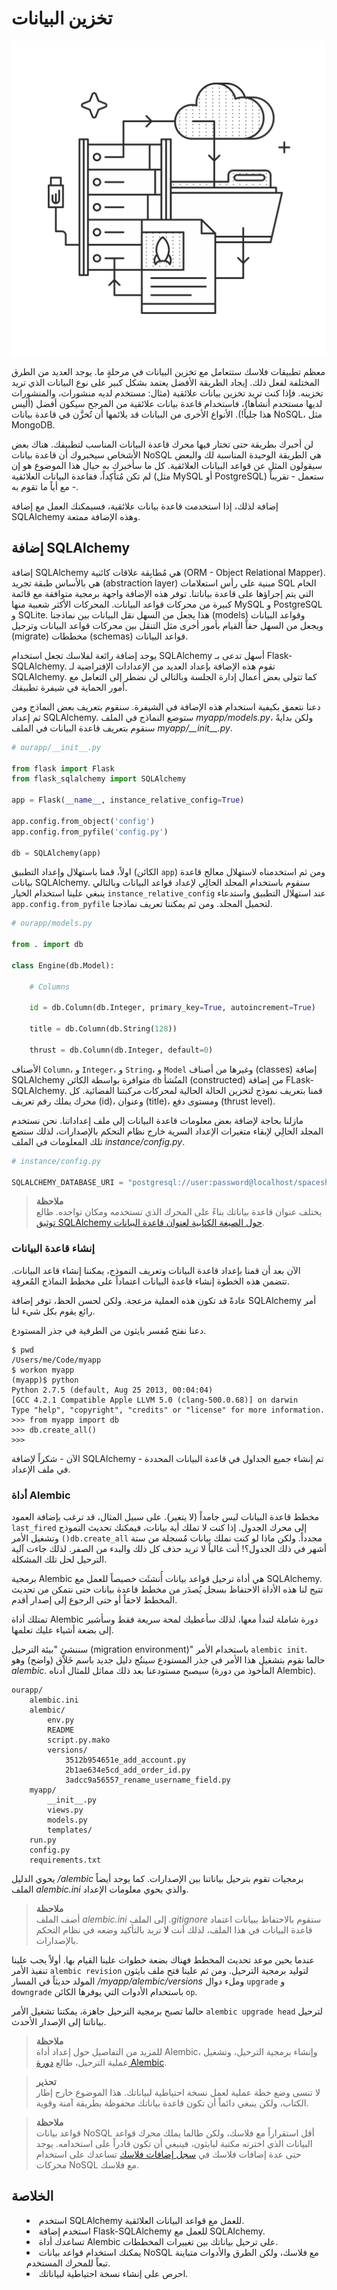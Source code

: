 # تخزين البيانات

<img src='../images/storing.png'/>

معظم تطبيقات فلاسك ستتعامل مع تخزين البيانات في مرحلةٍ ما. يوجد العديد من الطرق المختلفة لفعل ذلك. إيجاد الطريقة الأفضل يعتمد بشكل كبير على نوع البيانات الذي تريد تخزينه. فإذا كنت تريد تخزين بيانات علائقية (مثال: مستخدم لديه منشورات، والمنشورات لديها مستخدم أنشأها)، فاستخدام قاعدة بيانات علائقية من المرجح سيكون أفضل (أليس هذا جلياً!). الأنواع الأخرى من البيانات قد يلائمها أن تُخزَّن في قاعدة بيانات NoSQL، مثل MongoDB.

لن أخبرك بطريقة حتى تختار فيها محرك قاعدة البيانات المناسب لتطبيقك. هناك بعض الأشخاص سيخبروك أن قاعدة بيانات NoSQL هي الطريقة الوحيدة المناسبة لك والبعض سيقولون المثل عن قواعد البيانات العلائقية. كل ما سأخبرك به حيال هذا الموضوع هو إن لم تكن مُتأكِداً، فقاعدة البيانات العلائقية (مثل MySQL أو PostgreSQL) ستعمل - تقريباً - مع أياً ما تقوم به.

إضافة لذلك، إذا استخدمت قاعدة بيانات علائقية، فسيمكنك العمل مع إضافة SQLAlchemy وهذه الإضافة ممتعة.

## إضافة SQLAlchemy

إضافة SQLAlchemy هي مُطابِقة علاقات كائنية (ORM - Object Relational Mapper). هي بالأساس طبقة تجريد (abstraction layer) مبنية على رأس استعلامات SQL الخام التي يتم إجراؤها على قاعدة بياناتنا. توفر هذه الإضافة واجهة برمجية متوافقة مع قائمة كبيرة من محركات قواعد البيانات. المحركات الأكثر شعبية منها MySQL و PostgreSQL و SQLite. هذا يجعل من السهل نقل البيانات بين نماذجنا (models) وقواعد البيانات ويجعل من السهل حقاً القيام بأمور أخرى مثل التنقل بين محركات قواعد البيانات وترحيل (migrate) مخططات (schemas) قواعد البيانات.

يوجد إضافة رائعة لفلاسك تجعل استخدام SQLAlchemy أسهل تدعى بـ Flask-SQLAlchemy. تقوم هذه الإضافة بإعداد العديد من الإعدادات الإفتراضية لـ SQLAlchemy. كما تتولى بعض أعمال إدارة الجلسة وبالتالي لن نضطر إلى التعامل مع أمور الحماية في شيفرة تطبيقك.

دعنا نتعمق بكيفية استخدام هذه الإضافة في الشيفرة. سنقوم بتعريف بعض النماذج ومن ثم إعداد SQLAlchemy. ستوضع النماذج في الملف *myapp/models.py*، ولكن بدايةً سنقوم بتعريف قاعدة البيانات في الملف *myapp/*<i>\_\_</i><i>init</i><i>\_\_</i><i>.py</i>.

```python
# ourapp/__init__.py

from flask import Flask
from flask_sqlalchemy import SQLAlchemy

app = Flask(__name__, instance_relative_config=True)

app.config.from_object('config')
app.config.from_pyfile('config.py')

db = SQLAlchemy(app)
```

اولاً، قمنا باستهلال وإعداد التطبيق (الكائن `app`) ومن ثم استخدمناه لاستهلال معالج قاعدة بيانات SQLAlchemy. سنقوم باستخدام المجلد الحالِي لإعداد قواعد البيانات وبالتالي ينبغي علينا استخدام الخيار `instance_relative_config` عند استهلال التطبيق واستدعاء `app.config.from_pyfile` لتحميل المجلد. ومن ثم يمكننا تعريف نماذجنا.

```python
# ourapp/models.py

from . import db

class Engine(db.Model):

    # Columns

    id = db.Column(db.Integer, primary_key=True, autoincrement=True)

    title = db.Column(db.String(128))

    thrust = db.Column(db.Integer, default=0)
```

الأصناف `Column`، و `Integer`، و `String`، و `Model` وغيرها من أصناف (classes) إضافة SQLAlchemy متوافرة بواسطة الكائن `db` المنُشأ (constructed) من إضافة FLask-SQLAlchemy. قمنا بتعريف نموذج لتخزين الحالة الحالية لمحركات مركبتنا الفضائية. كل محرك يملك رقم تعريف (id)، وعنوان (title)، ومستوى دفع (thrust level).

مازلنا بحاجة لإضافة بعض معلومات قاعدة البيانات إلى ملف إعداداتنا. نحن نستخدم المجلد الحالِي لإبقاء متغيرات الإعداد السرية خارج نظام التحكم بالإصدارات، لذلك سنضع تلك المعلومات في الملف *instance/config.py*.

```python
# instance/config.py

SQLALCHEMY_DATABASE_URI = "postgresql://user:password@localhost/spaceshipDB"
```

<blockquote>
<b>ملاحظة</b><br/>
يختلف عنوان قاعدة بياناتك بناءً على المحرك الذي تستخدمه ومكان تواجده. طالع <a href='http://docs.sqlalchemy.org/en/latest/core/engines.html?highlight=database#database-urls'>توثيق SQLAlchemy حول الصيغة الكتابية لعنوان قاعدة البيانات</a>.
</blockquote>

### إنشاء قاعدة البيانات

الآن بعد أن قمنا بإعداد قاعدة البيانات وتعريف النموذج، يمكننا إنشاء قاعد البيانات. تتضمن هذه الخطوة إنشاء قاعدة البيانات اعتماداً على مخطط النماذج المُعرفِة.

عادةً قد تكون هذه العملية مزعجة. ولكن لحسن الحظ، توفر إضافة SQLAlchemy أمر رائع يقوم بكل شيء لنا.

دعنا نفتح مُفسر بايثون من الطرفية في جذر المستودع.

```
$ pwd
/Users/me/Code/myapp
$ workon myapp
(myapp)$ python
Python 2.7.5 (default, Aug 25 2013, 00:04:04)
[GCC 4.2.1 Compatible Apple LLVM 5.0 (clang-500.0.68)] on darwin
Type "help", "copyright", "credits" or "license" for more information.
>>> from myapp import db
>>> db.create_all()
>>>
```

الآن - شكراً لإضافة SQLAlchemy - تم إنشاء جميع الجداول في قاعدة البيانات المحددة في ملف الإعداد.

### أداة Alembic

مخطط قاعدة البيانات ليس جامداً (لا يتغير). على سبيل المثال، قد ترغب بإضافة العمود `last_fired` إلى محرك الجدول. إذا كنت لا تملك أية بيانات، فيمكنك تحديث النموذج وتشغيل الأمر `()db.create_all` مجدداً. ولكن ماذا لو كنت نملك بيانات مُسجلة من ستة أشهر في ذلك الجدول؟! أنت غالباً لا تريد حذف كل ذلك والبدء من الصفر. لذلك جاءت آلية الترحيل لحل تلك المشكلة.

برمجية Alembic هي أداة ترحيل قواعد بيانات أُنشئَت خصيصاً للعمل مع SQLAlchemy. تتيح لنا هذه الأداة الاحتفاظ بسجل يُصدَر من مخطط قاعدة بيانات حتى نتمكن من تحديث المخطط لاحقاً أو حتى الرجوع إلى إصدار أقدم.

تمتلك أداة Alembic دورة شاملة لتبدأ معها، لذلك سأعطيك لمحة سريعة فقط وسأشير إلى بضعة أشياء عليك تعلمها.

سننشئ "بيئة الترحيل (migration environment)" باستخدام الأمر `alembic init`. حالما نقوم بتشغيل هذا الأمر في جذر المستودع سينتُج دليل جديد باسم خَلاَّق (واضح) وهو *alembic*. سيصبح مستودعنا بعد ذلك مماثل للمثال أدناه (المأخوذ من دورة Alembic).

```
ourapp/
    alembic.ini
    alembic/
        env.py
        README
        script.py.mako
        versions/
            3512b954651e_add_account.py
            2b1ae634e5cd_add_order_id.py
            3adcc9a56557_rename_username_field.py
    myapp/
        __init__.py
        views.py
        models.py
        templates/
    run.py
    config.py
    requirements.txt
```

يحوي الدليل */alembic* برمجيات تقوم بترحيل بياناتنا بين الإصدارات. كما يوجد أيضاً الملف *alembic.ini* والذي يحوي معلومات الإعداد.

<blockquote>
<b>ملاحظة</b><br/>
أضف الملف <i>alembic.ini</i> إلى الملف <i>.gitignore</i> ستقوم بالاحتفاظ ببيانات اعتماد قاعدة البيانات في هذا الملف، لذلك أنت <b>لا</b> تريد بالتأكيد وضعه في نظام التحكم بالإصدارات.
</blockquote>

عندما يحين موعد تحديث المخطط فهناك بضعة خطوات علينا القيام بها. أولاً يجب علينا تنفيذ الأمر `alembic revision` لتوليد برمجية الترحيل. ومن ثم علينا فتح ملف بايثون المولد حديثاً في المسار */myapp/alembic/versions* وملء دوال `upgrade` و `downgrade` باستخدام الأدوات التي يوفرها الكائن `op`.

حالما تصبح برمجية الترحيل جاهزة، يمكننا تشغيل الأمر `alembic upgrade head` لترحيل بياناتنا إلى الإصدار الأحدث.

<blockquote>
<b>ملاحظة</b><br/>
للمزيد من التفاصيل حول إعداد أداة Alembic، وإنشاء برمجية الترحيل، وتشغيل عملية الترحيل، طالع <a href='http://alembic.readthedocs.org/en/latest/tutorial.html'>دورة Alembic</a>.
</blockquote>

<blockquote>
<b>تحذير</b><br/>
لا تنسى وضع خطة عملية لعمل نسخة احتياطية لبياناتك. هذا الموضوع خارج إطار الكتاب، ولكن ينبغي دائماً أن تكون قاعدة بياناتك محفوظة بطريقة آمنة وقوية.
</blockquote>

<blockquote>
<b>ملاحظة</b><br/>
قواعد بيانات NoSQL أقل استقراراً مع فلاسك، ولكن طالما يملك محرك قواعد البيانات الذي اخترته مكتبة لبايثون، فينبغي أن تكون قادراً على استخدامه. يوجد حتى عدة إضافات فلاسك في <a href='http://flask.pocoo.org/extensions/'>سجل إضافات فلاسك</a> تساعدك على استخدام محركات NoSQL مع فلاسك.
</blockquote>


## الخلاصة

<ul style='list-style-type: disc; list-style-position: inside;'>
  <li>استخدم SQLAlchemy للعمل مع قواعد البيانات العلائقية.</li>
  <li>استخدم إضافة Flask-SQLAlchemy للعمل مع SQLAlchemy.</li>
  <li>تساعدك أداة Alembic على ترحيل بياناتك بين تغييرات المخططات.</li>
  <li>يمكنك استخدام قواعد بيانات NoSQL مع فلاسك، ولكن الطرق والأدوات متباينة تبعاً للمحرك المستخدم.</li>
  <li>احرص على إنشاء نسخة احتياطية لبياناتك.</li>
</ul>
